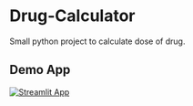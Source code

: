 # Drug-Calculator
Small python project to calculate dose of drug.


## Demo App

[![Streamlit App](https://static.streamlit.io/badges/streamlit_badge_black_white.svg)](https://drends-drug-calculator-dose-calculator-8zshzm.streamlit.app/)
